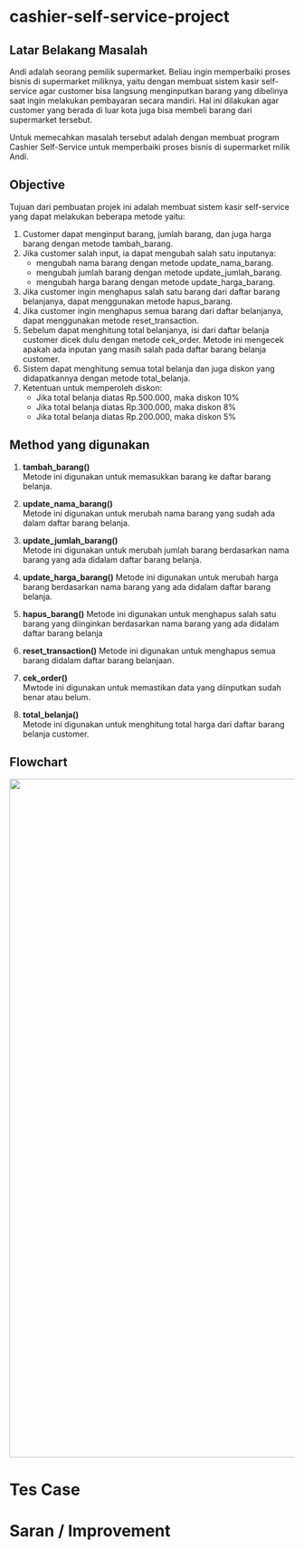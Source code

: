 # cashier-self-service-project

## Latar Belakang Masalah

Andi adalah seorang pemilik supermarket. Beliau ingin memperbaiki proses bisnis di supermarket miliknya, yaitu dengan membuat sistem kasir self-service agar customer bisa langsung menginputkan barang yang dibelinya saat ingin melakukan pembayaran secara mandiri. Hal ini dilakukan agar customer yang berada di luar kota juga bisa membeli barang dari supermarket tersebut.

Untuk memecahkan masalah tersebut adalah dengan membuat program Cashier Self-Service untuk memperbaiki proses bisnis di supermarket milik Andi. 

## Objective

Tujuan dari pembuatan projek ini adalah membuat sistem kasir self-service yang dapat melakukan beberapa metode yaitu:

1. Customer dapat menginput barang, jumlah barang, dan juga harga barang dengan metode tambah_barang. 
2. Jika customer salah input, ia dapat mengubah salah satu inputanya:
   - mengubah nama barang dengan metode update_nama_barang. 
   - mengubah jumlah barang dengan metode update_jumlah_barang.
   - mengubah harga barang dengan metode update_harga_barang.
3. Jika customer ingin menghapus salah satu barang dari daftar barang belanjanya, dapat menggunakan metode hapus_barang.
4. Jika customer ingin menghapus semua barang dari daftar belanjanya, dapat menggunakan metode reset_transaction.
5. Sebelum dapat menghitung total belanjanya, isi dari daftar belanja customer dicek dulu dengan metode cek_order. Metode ini mengecek apakah ada inputan yang masih salah pada daftar barang belanja customer.
6. Sistem dapat menghitung semua total belanja dan juga diskon yang didapatkannya dengan metode total_belanja.
7. Ketentuan untuk memperoleh diskon:
   - Jika total belanja diatas Rp.500.000, maka diskon 10%
   - Jika total belanja diatas Rp.300.000, maka diskon 8%
   - Jika total belanja diatas Rp.200.000, maka diskon 5%
    
## Method yang digunakan

1. **tambah_barang()**    
  Metode ini digunakan untuk memasukkan barang ke daftar barang belanja.

2. **update_nama_barang()**    
  Metode ini digunakan untuk merubah nama barang yang sudah ada dalam daftar barang belanja.

3. **update_jumlah_barang()**  
  Metode ini digunakan untuk merubah jumlah barang berdasarkan nama barang yang ada didalam daftar barang belanja. 

4. **update_harga_barang()**
  Metode ini digunakan untuk merubah harga barang berdasarkan nama barang yang ada didalam daftar barang belanja. 

5. **hapus_barang()**
  Metode ini digunakan untuk menghapus salah satu barang yang diinginkan berdasarkan nama barang yang ada didalam daftar barang belanja

6. **reset_transaction()**
  Metode ini digunakan untuk menghapus semua barang didalam daftar barang belanjaan.

7. **cek_order()**  
  Mwtode ini digunakan untuk memastikan data yang diinputkan sudah benar atau belum.
  
8. **total_belanja()**  
  Metode ini digunakan untuk menghitung total harga dari daftar barang belanja customer. 

## Flowchart
 <p>
<img align="center" src="src/flowchart.jpg" width="800" height="1200" />
</p>

# Tes Case

# Saran / Improvement
